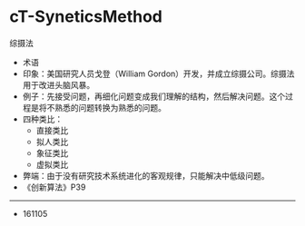 # cT-SyneticsMethod

综摄法

- 术语
- 印象：美国研究人员戈登（William Gordon）开发，并成立综摄公司。综摄法用于改进头脑风暴。
- 例子：先接受问题，再细化问题变成我们理解的结构，然后解决问题。这个过程是将不熟悉的问题转换为熟悉的问题。
- 四种类比：
	- 直接类比
	- 拟人类比
	- 象征类比
	- 虚拟类比
- 弊端：由于没有研究技术系统进化的客观规律，只能解决中低级问题。
- 《创新算法》P39

---

- 161105
